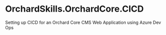 # OrchardSkills.OrchardCore.CICD

Setting up CICD for an Orchard Core CMS Web Application using Azure Dev Ops
